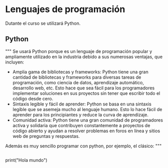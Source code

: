 # Lenguajes de programación
Dutante el curso se utilizará  Python.

## Python


"""
Se usará Python porque es un lenguaje de programación popular y ampliamente utilizado en la industria debido a sus numerosas ventajas, que incluyen:
- Amplia gama de bibliotecas y frameworks: Python tiene una gran cantidad de bibliotecas y frameworks para diversas tareas de programación, como ciencia de datos, aprendizaje automático, desarrollo web, etc. Esto hace que sea fácil para los programadores implementar soluciones en sus proyectos sin tener que escribir todo el código desde cero.
- Sintaxis legible y fácil de aprender: Python se basa en una sintaxis legible que se asemeja mucho al lenguaje humano. Esto lo hace fácil de aprender para los principiantes y reduce la curva de aprendizaje.
- Comunidad activa: Python tiene una gran comunidad de programadores activa y solidaria que contribuyen constantemente a proyectos de código abierto y ayudan a resolver problemas en foros en línea y sitios web de preguntas y respuestas.

Además es muy sencillo programar con python, por ejemplo, el clásico:
"""
```python
```
print("Hola mundo")
```
